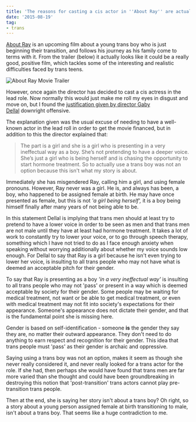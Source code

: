 ```yaml
---
title: 'The reasons for casting a cis actor in ''About Ray'' are actually really offensive'
date: '2015-08-19'
tag:
- trans
---
```


<a href="http://www.imdb.com/title/tt4158624/">About Ray</a> is an upcoming film about a young trans boy who is just beginning their transition, and follows his journey as his family come to terms with it. From the trailer (below) it actually looks like it could be a really good, positive film, which tackles some of the interesting and realistic difficulties faced by trans teens.

![About Ray Movie Trailer](http://www.youtube.com/watch?v=48B9wSy4kPg)

However, once again the director has decided to cast a cis actress in the lead role. Now normally this would just make me roll my eyes in disgust and move on, but I found the <a href="http://www.refinery29.com/2015/08/92441/about-ray-elle-fanning-poster">justification given by director Gaby Dellal</a> downright offensive.

The explanation given was the usual excuse of needing to have a well-known actor in the lead roll in order to get the movie financed, but in addition to this the director explained that:
<blockquote>The part is a girl and she is a girl who is presenting in a very ineffectual way as a boy. She’s not pretending to have a deeper voice. She’s just a girl who is being herself and is chasing the opportunity to start hormone treatment. So to actually use a trans boy was not an option because this isn't what my story is about.</blockquote>
Immediately she has misgendered Ray, calling him a girl, and using female pronouns. However, Ray never was a girl. He is, and always has been, a boy, who happened to be assigned female at birth. He may have once presented as female, but this is not <em>'a girl being herself',</em> it is a boy being himself finally after many years of not being able to be.

In this statement Dellal is implying that trans men should at least try to pretend to have a lower voice in order to be seen as men and that trans men are not male until they have at least had hormone treatment. It takes a lot of work to constantly try to lower your voice, or to go through speech therapy, something which I have not tried to do as I face enough anxiety when speaking without worrying additionally about whether my voice sounds low enough. For Dellal to say that Ray is a girl because he isn't even trying to lower her voice, is insulting to all trans people who may not have what is deemed an acceptable pitch for their gender.

To say that Ray is presenting as a boy <em>'in a very ineffectual way'</em> is insulting to all trans people who may not 'pass' or present in a way which is deemed acceptable by society for their gender. Some people may be waiting for medical treatment, not want or be able to get medical treatment, or even with medical treatment may not fit into society's expectations for their appearance. Someone's appearance does not dictate their gender, and that is the fundamental point she is missing here.

Gender is based on self-identification - someone <strong>is</strong> the gender they say they are, no matter their outward appearance. They don't need to do anything to earn respect and recognition for their gender. This idea that trans people must 'pass' as their gender is archaic and oppressive.

Saying using a trans boy was not an option, makes it seem as though she never really considered it, and never really looked for a trans actor for the role. If she had, then perhaps she would have found that trans men are far more varied than she thought and could have been groundbreaking in destroying this notion that 'post-transition' trans actors cannot play pre-transition trans people.

Then at the end, she is saying her story isn't about a trans boy? Oh right, so a story about a young person assigned female at birth transitioning to male, isn't about a trans boy. That seems like a huge contradiction to me.
